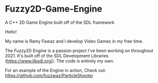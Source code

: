 # Fuzzy2D-Game-Engine
A C++ 2D Game Engine built off of the SDL framework

Hello!

My name is Ramy Fawaz and I develop Video Games in my free time. 

The Fuzzy2D Engine is a passion project I've been working on throughout 2021. It's built off of the SDL Development Libraries (https://www.libsdl.org/). The code is entirely my own. 

For an example of the Engine in action, Check out: https://github.com/fuzzwaz/ParticleShooter
